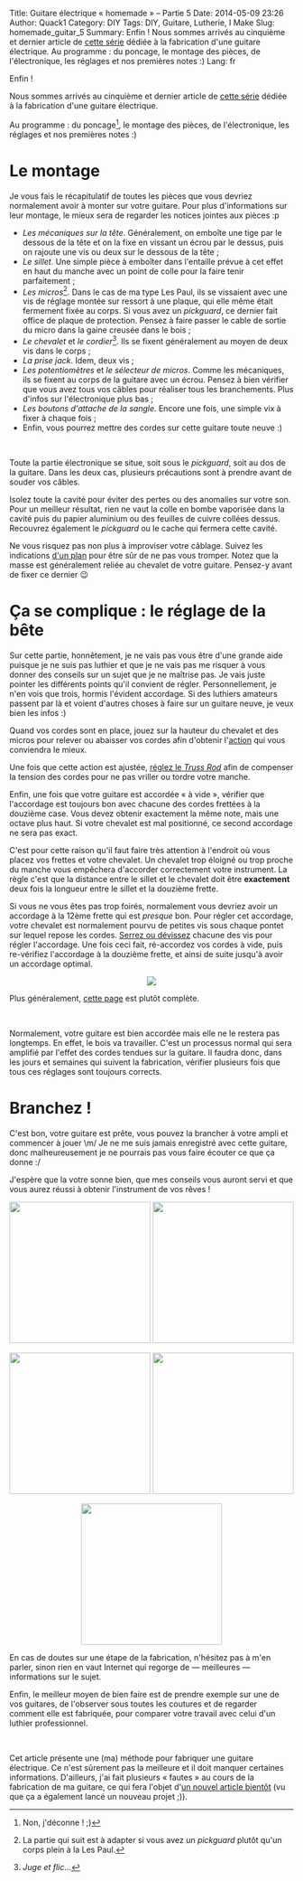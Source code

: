 Title: Guitare électrique « homemade » – Partie 5
Date: 2014-05-09 23:26 
Author: Quack1
Category: DIY
Tags: DIY, Guitare, Lutherie, I Make
Slug: homemade_guitar_5
Summary: Enfin ! Nous sommes arrivés au cinquième et dernier article de [cette série]({filename}/homemade_guitar.md) dédiée à la fabrication d'une guitare électrique. Au programme : du poncage, le montage des pièces, de l'électronique, les réglages et nos premières notes :)
Lang: fr

Enfin ! 

Nous sommes arrivés au cinquième et dernier article de [cette série]({filename}/homemade_guitar.md) dédiée à la fabrication d'une guitare électrique.

Au programme : du poncage[^1], le montage des pièces, de l'électronique, les réglages et nos premières notes :)

# Le montage

Je vous fais le récapitulatif de toutes les pièces que vous devriez normalement avoir à monter sur votre guitare. Pour plus d'informations sur leur montage, le mieux sera de regarder les notices jointes aux pièces :p

- _Les mécaniques sur la tête_. Généralement, on emboîte une tige par le dessous de la tête et on la fixe en vissant un écrou par le dessus, puis on rajoute une vis ou deux sur le dessous de la tête ;
- _Le sillet_. Une simple pièce à emboîter dans l'entaille prévue à cet effet en haut du manche avec un point de colle pour la faire tenir parfaitement ;
- _Les micros_[^2]. Dans le cas de ma type Les Paul, ils se vissaient avec une vis de réglage montée sur ressort à une plaque, qui elle même était fermement fixée au corps. Si vous avez un _pickguard_, ce dernier fait office de plaque de protection. Pensez à faire passer le cable de sortie du micro dans la gaine creusée dans le bois ;
- _Le chevalet_ et _le cordier_[^3]. Ils se fixent généralement au moyen de deux vis dans le corps ;
- _La prise jack_. Idem, deux vis ;
- _Les potentiomètres_ et _le sélecteur de micros_. Comme les mécaniques, ils se fixent au corps de la guitare avec un écrou. Pensez à bien vérifier que vous avez tous vos câbles pour réaliser tous les branchements. Plus d'infos sur l'électronique plus bas ;
- _Les boutons d'attache de la sangle_. Encore une fois, une simple vix à fixer à chaque fois ;
- Enfin, vous pourrez mettre des cordes sur cette guitare toute neuve :)

&nbsp;

Toute la partie électronique se situe, soit sous le _pickguard_, soit au dos de la guitare. Dans les deux cas, plusieurs précautions sont à prendre avant de souder vos câbles.

Isolez toute la cavité pour éviter des pertes ou des anomalies sur votre son. Pour un meilleur résultat, rien ne vaut la colle en bombe vaporisée dans la cavité puis du papier aluminium ou des feuilles de cuivre collées dessus. Recouvrez également le _pickguard_ ou le cache qui fermera cette cavité.

Ne vous risquez pas non plus à improviser votre câblage. Suivez les indications [d'un plan](http://www.art-mania.eu/schema-montage-cablage-micros-guitare/) pour être sûr de ne pas vous tromper. Notez que la masse est généralement reliée au chevalet de votre guitare. Pensez-y avant de fixer ce dernier 😉

# Ça se complique : le réglage de la bête

Sur cette partie, honnêtement, je ne vais pas vous être d'une grande aide puisque je ne suis pas luthier et que je ne vais pas me risquer à vous donner des conseils sur un sujet que je ne maîtrise pas. Je vais juste pointer les différents points qu'il convient de régler. Personnellement, je n'en vois que trois, hormis l'évident accordage. Si des luthiers amateurs passent par là et voient d'autres choses à faire sur un guitare neuve, je veux bien les infos :)

Quand vos cordes sont en place, jouez sur la hauteur du chevalet et des micros pour relever ou abaisser vos cordes afin d'obtenir l'[action](http://fr.wikipedia.org/wiki/Action_%28musique%29) qui vous conviendra le mieux.

Une fois que cette action est ajustée, [réglez le _Truss Rod_](http://fr.wikipedia.org/wiki/Truss_rod) afin de compenser la tension des cordes pour ne pas vriller ou tordre votre manche.

Enfin, une fois que votre guitare est accordée « à vide », vérifier que l'accordage est toujours bon avec chacune des cordes frettées à la douzième case. Vous devez obtenir exactement la même note, mais une octave plus haut. Si votre chevalet est mal positionné, ce second accordage ne sera pas exact. 

C'est pour cette raison qu'il faut faire très attention à l'endroit où vous placez vos frettes et votre chevalet. Un chevalet trop éloigné ou trop proche du manche vous empêchera d'accorder correctement votre instrument. La règle c'est que la distance entre le sillet et le chevalet doit être **exactement** deux fois la longueur entre le sillet et la douzième frette.

Si vous ne vous êtes pas trop foirés, normalement vous devriez avoir un accordage à la 12ème frette qui est _presque_ bon. Pour régler cet accordage, votre chevalet est normalement pourvu de petites vis sous chaque pontet sur lequel repose les cordes. [Serrez ou dévissez](http://www.reparationguitare.com/Reglage-harmoniques) chacune des vis pour régler l'accordage. Une fois ceci fait, ré-accordez vos cordes à vide, puis re-vérifiez l'accordage à la douzième frette, et ainsi de suite jusqu'à avoir un accordage optimal.

<div align=center><a href="http://www.reparationguitare.com/IMG/bmp/vibstrat.bmp"><img src="http://www.reparationguitare.com/IMG/bmp/vibstrat.bmp" align="center" /></a></div>

Plus généralement, [cette page](http://www.partoch.com/cours/cours_guitare,183,regler+une+guitare.html) est plutôt complète.

&nbsp;

Normalement, votre guitare est bien accordée mais elle ne le restera pas longtemps. En effet, le bois va travailler. C'est un processus normal qui sera amplifié par l'effet des cordes tendues sur la guitare. Il faudra donc, dans les jours et semaines qui suivent la fabrication, vérifier plusieurs fois que tous ces réglages sont toujours corrects.

# Branchez !

C'est bon, votre guitare est prête, vous pouvez la brancher à votre ampli et commencer à jouer \m/ Je ne me suis jamais enregistré avec cette guitare, donc malheureusement je ne pourrais pas vous faire écouter ce que ça donne :/

J'espère que la votre sonne bien, que mes conseils vous auront servi et que vous aurez réussi à obtenir l'instrument de vos rêves !

<div align=center><a href="/upload/homemade_guitar_final_2_HD.png"><img src="/upload/homemade_guitar_final_2.png" align="center" width="250" /></a>     <a href="/upload/homemade_guitar_final_1_HD.png"><img src="/upload/homemade_guitar_final_1.png" align="center" width="250" /></a></div>
&nbsp;
<div align=center><a href="/upload/homemade_guitar_final_0_HD.png"><img src="/upload/homemade_guitar_final_0.png" align="center" width="250" /></a>     <a href="/upload/homemade_guitar_final_3_HD.png"><img src="/upload/homemade_guitar_final_3.png" align="center" width="250" /></a></div>
&nbsp;
<div align=center><a href="/upload/homemade_guitar_final_4_HD.png"><img src="/upload/homemade_guitar_final_4.png" align="center" width="250" /></a></div>

En cas de doutes sur une étape de la fabrication, n'hésitez pas à m'en parler, sinon rien en vaut Internet qui regorge de — meilleures — informations sur le sujet.

Enfin, le meilleur moyen de bien faire est de prendre exemple sur une de vos guitares, de l'observer sous toutes les coutures et de regarder comment elle est fabriquée, pour comparer votre travail avec celui d'un luthier professionnel.

&nbsp;

Cet article présente une (ma) méthode pour fabriquer une guitare électrique. Ce n'est sûrement pas la meilleure et il doit manquer certaines informations. D'ailleurs, j'ai fait plusieurs « fautes » au cours de la fabrication de ma guitare, ce qui fera l'objet d'[un nouvel article bientôt]({filename}/homemade_guitar_rex.md) (vu que ça a également lancé un nouveau projet ;)).

[^1]: Non, j'déconne ! ;)

[^2]: La partie qui suit est à adapter si vous avez un _pickguard_ plutôt qu'un corps plein à la Les Paul.

[^3]: _Juge et flic_...